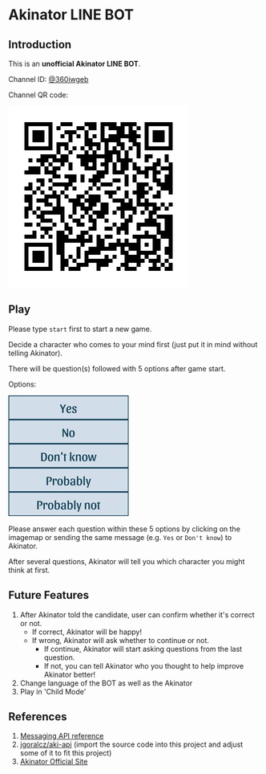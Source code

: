 # Akinator LINE BOT

## Introduction

This is an **unofficial Akinator LINE BOT**.

Channel ID: [@360iwgeb](https://line.me/R/ti/p/@360iwge)

Channel QR code:

![Channel QR code](./images/channel_qrcode.png)

## Play

Please type `start` first to start a new game.

Decide a character who comes to your mind first (just put it in mind without telling Akinator).

There will be question(s) followed with 5 options after game start.

Options:

![Akinator Options](./images/options/240)

Please answer each question within these 5 options by clicking on the imagemap or sending the same message (e.g. `Yes` or `Don't know`) to Akinator.

After several questions, Akinator will tell you which character you might think at first.

## Future Features

1. After Akinator told the candidate, user can confirm whether it's correct or not.
   - If correct, Akinator will be happy!
   - If wrong, Akinator will ask whether to continue or not.
     - If continue, Akinator will start asking questions from the last question.
     - If not, you can tell Akinator who you thought to help improve Akinator better!
2. Change language of the BOT as well as the Akinator
3. Play in 'Child Mode'

## References

1. [Messaging API reference](https://developers.line.biz/en/reference/messaging-api/)
2. [jgoralcz/aki-api](https://github.com/jgoralcz/aki-api) (import the source code into this project and adjust some of it to fit this project)
3. [Akinator Official Site](https://akinator.com/)
